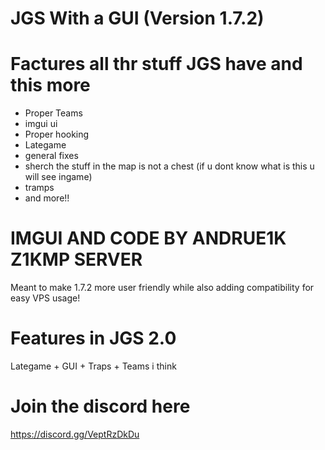 # JGS With a GUI (Version 1.7.2) 

# Factures all thr stuff JGS have and this more

- Proper Teams
- imgui ui
- Proper hooking
- Lategame
- general fixes
- sherch the stuff in the map is not a chest (if u dont know what is this u will see ingame)
- tramps
- and more!!
# IMGUI AND CODE BY ANDRUE1K Z1KMP SERVER 

 Meant to make 1.7.2 more user friendly while also adding compatibility for easy VPS usage!

# Features in JGS 2.0
Lategame + GUI + Traps + Teams i think 

# Join the discord here
https://discord.gg/VeptRzDkDu
